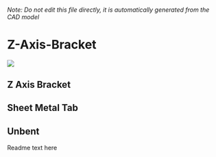 ###### Note: Do not edit this file directly, it is automatically generated from the CAD model

# Z-Axis-Bracket

![](/project.svg)

## Z Axis Bracket


## Sheet Metal Tab


## Unbent


Readme text here


